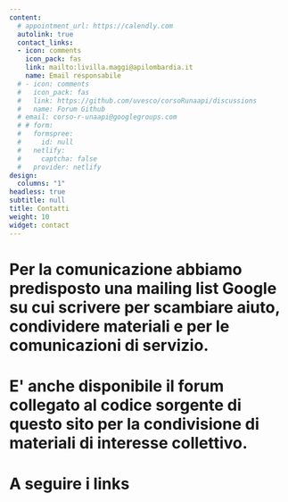 ```yaml
---
content:
  # appointment_url: https://calendly.com
  autolink: true
  contact_links:
  - icon: comments
    icon_pack: fas
    link: mailto:livilla.maggi@apilombardia.it
    name: Email responsabile
  # - icon: comments
  #   icon_pack: fas
  #   link: https://github.com/uvesco/corsoRunaapi/discussions
  #   name: Forum Github
  # email: corso-r-unaapi@googlegroups.com
  # # form:
  #   formspree:
  #     id: null
  #   netlify:
  #     captcha: false
  #   provider: netlify
design:
  columns: "1"
headless: true
subtitle: null
title: Contatti
weight: 10
widget: contact
---
```

# 
# Per la comunicazione abbiamo predisposto una mailing list Google su cui scrivere per scambiare aiuto, condividere materiali e per le comunicazioni di servizio.<br>
# E' anche disponibile il forum collegato al codice sorgente di questo sito per la condivisione di materiali di interesse collettivo.<br>
# A seguire i links